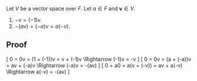 Let $V$ be a vector space over $F$. Let $a \in F$ and $\mathbf{v} \in V$.

1.  $-v = (-1)v$.
2.  $-(av) = (-a)v = a(-v)$.

## Proof

\[ 0 = 0v = (1 + (-1))v = v + (-1)v \Rightarrow (-1)v = -v \]
\[ 0 = 0v = (a + (-a))v = av + (-a)v \Rightarrow (-a)v = -(av) \]
\[ 0 = a0 = a(v + (-v)) = av + a(-v) \Rightarrow a(-v) = -(av) \]
